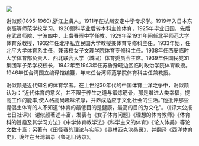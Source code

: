 ![](https://s2.loli.net/2022/08/31/2qVs6HoCt8KMSaX.png)

谢似颜(1895-1960),浙江上虞人。1911年在杭州安定中学专求学。1919年入日本东京高等师范学校学习。1920预科毕业后转本科主修体育，1925年毕业归国，先后在武昌师院、宁波四中、上虞春晖中学任教。1929年至1931年间任北平师范大学体育系教授，1932年任北平私立民国大学教授兼体育专修科主任。1933年始，任北平大学体育系主任，兼该校女子文理学院体育专修科主任。1938年任西安临时大学体育部负责人、西北联合大学（城固）体育委员会主席。1939年任国民党31集团军子弟学校校长，1942年至1943年任苏鲁豫皖边区临时政治学院体育教授。1946年任台湾国立编译馆编纂，年末任台湾师范学院体育科主任兼教授。

谢似颜是近代知名的体育学者。在上世纪30年代的中国体育土洋之争中，谢似颜认为：“近代体育的意义，并不限于养生之道与锻炼筋骨，那是增进人类幸福，提高工作的能率,使人格高尚趣味浓厚，并养成适应于文化社会的生活。”他批评那些提倡土体育的人不知道“体育的最低目的是健康，最高的目的为文化”。（《评大公报七日社评》）谢似颜著述丰富，发表有《女子体育问题》《理想的体育教师》《体育科的旨趣及其学习方法》《中学体育教学法》《科学主义的体育》《论人体美》等论文数十篇；另著有《田径赛的理论与实际》《奥林匹克沧桑录》，并翻译《西洋体育史》，晚年在台湾辑录《鲁迅旧诗录》。
